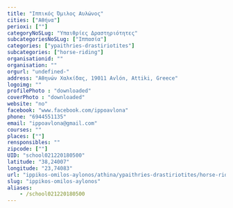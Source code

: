 ```yaml
---
title: "Ιππικός Όμιλος Αυλώνος"
cities: ["Αθήνα"]
perioxi: [""]
categoryNoSLug: "Υπαιθρίες Δραστηριότητες"
subcategoriesNoSLug: ["Ιππασία"]
categories: ["ypaithries-drastiriotites"]
subcategories: ["horse-riding"]
organisationid: ""
organisation: ""
orgurl: "undefined-"
address: "Αθηνών Χαλκίδας, 19011 Avlón, Attiki, Greece"
logoimg: ""
profilePhoto : "downloaded"
coverPhoto : "downloaded"
website: "no"
facebook: "www.facebook.com/ippoavlona"
phone: "6944551135"
email: "ippoavlona@gmail.com"
courses: ""
places: [""]
rensponsibles: ""
zipcode: [""]
UID: "school021220180500"
latitude: "38,24007"
longitude: "23,74083"
url: "ippikos-omilos-aylonos/athina/ypaithries-drastiriotites/horse-riding"
slug: "ippikos-omilos-aylonos"
aliases:
    - /school021220180500
---
```





